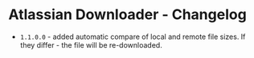 # Atlassian Downloader - Changelog

* `1.1.0.0` - added automatic compare of local and remote file sizes. If they differ - the file will be re-downloaded.
